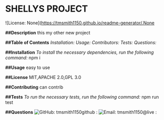 # SHELLYS PROJECT
  ![License: None](https://tmsmith1150.github.io/readme-generator/.None


__##Description__
this my other new project

__##Table of Contents__
_Installation:_
_Usage:_
_Contributors:_
_Tests:_
_Questions:_

__##Installation__
_To install the necessary dependencies, run the following command:_
npm i

__##Usage__
easy to use

__##License__
MIT,APACHE 2.0,GPL 3.0

__##Contributing__
can contrib

__##Tests__
_To run the necessary tests, run the following command:_
npm run test

__##Questions__
![GitHub: tmsmith1150github : ](https://github.com/tmsmith1150?tab=repositories)
![Email: tmsmith1150@live : ]("mailto:tmsmith1150@live.com")

